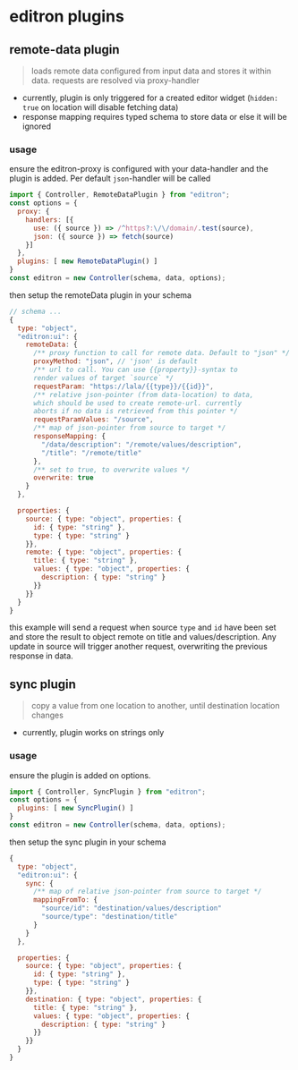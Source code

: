 # editron plugins



## remote-data plugin

> loads remote data configured from input data and stores it within data. requests are resolved via proxy-handler

- currently, plugin is only triggered for a created editor widget (`hidden: true` on location will disable fetching data)
- response mapping requires typed schema to store data or else it will be ignored

### usage

ensure the editron-proxy is configured with your data-handler and the plugin is
added. Per default `json`-handler will be called

```js
import { Controller, RemoteDataPlugin } from "editron";
const options = {
  proxy: {
    handlers: [{
      use: ({ source }) => /^https?:\/\/domain/.test(source),
      json: ({ source }) => fetch(source)
    }]
  },
  plugins: [ new RemoteDataPlugin() ]
}
const editron = new Controller(schema, data, options);
```

then setup the remoteData plugin in your schema

```js
// schema ...
{
  type: "object",
  "editron:ui": {
    remoteData: {
      /** proxy function to call for remote data. Default to "json" */
      proxyMethod: "json", // 'json' is default
      /** url to call. You can use {{property}}-syntax to 
      render values of target `source` */
      requestParam: "https://lala/{{type}}/{{id}}",
      /** relative json-pointer (from data-location) to data, 
      which should be used to create remote-url. currently 
      aborts if no data is retrieved from this pointer */
      requestParamValues: "/source",
      /** map of json-pointer from source to target */
      responseMapping: { 
        "/data/description": "/remote/values/description",
        "/title": "/remote/title"
      },
      /** set to true, to overwrite values */
      overwrite: true
    }  
  },

  properties: {
    source: { type: "object", properties: {
      id: { type: "string" },
      type: { type: "string" }
    }},
    remote: { type: "object", properties: {
      title: { type: "string" },
      values: { type: "object", properties: {
        description: { type: "string" }
      }}
    }}
  }
}
```

this example will send a request when source `type` and `id` have been set and store the result to object remote on title and values/description. Any update in source will trigger another request, overwriting the previous response in data.



## sync plugin

> copy a value from one location to another, until destination location changes

- currently, plugin works on strings only

### usage

ensure the plugin is added on options.

```js
import { Controller, SyncPlugin } from "editron";
const options = {
  plugins: [ new SyncPlugin() ]
}
const editron = new Controller(schema, data, options);
```

then setup the sync plugin in your schema

```js
{
  type: "object",
  "editron:ui": {
    sync: {
      /** map of relative json-pointer from source to target */
      mappingFromTo: {
        "source/id": "destination/values/description"
        "source/type": "destination/title"
      }
    }  
  },

  properties: {
    source: { type: "object", properties: {
      id: { type: "string" },
      type: { type: "string" }
    }},
    destination: { type: "object", properties: {
      title: { type: "string" },
      values: { type: "object", properties: {
        description: { type: "string" }
      }}
    }}
  }
}
```
